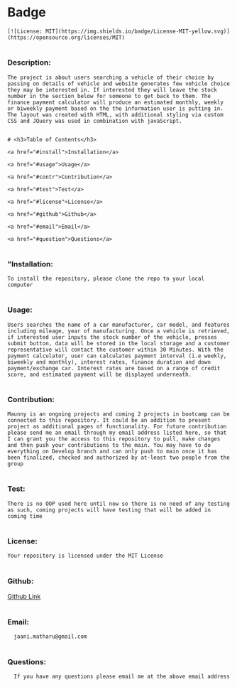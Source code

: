 
# Badge
    [![License: MIT](https://img.shields.io/badge/License-MIT-yellow.svg)](https://opensource.org/licenses/MIT)

    
# <h3 id = "descr">Description:</h3>
    The project is about users searching a vehicle of their choice by passing on details of vehicle and website generates few vehicle choice they may be interested in. If interested they will leave the stock number in the section below for someone to get back to them. The finance payment calculator will produce an estimated monthly, weekly or biweekly payment based on the the information user is putting in. The layout was created with HTML, with additional styling via custom CSS and JQuery was used in combination with javaScript.


    # <h3>Table of Contents</h3>
    
    <a href="#install">Installation</a>
    
    <a href="#usage">Usage</a>
    
    <a href="#contr">Contribution</a>
    
    <a href="#test">Test</a>
    
    <a href="#license">License</a>
    
    <a href="#github">Github</a>
    
    <a href="#email">Email</a>
    
    <a href="#question">Questions</a>
        

# <h3 id = "install">"Installation:</h3>
    To install the repository, please clone the repo to your local computer
   

# <h3 id = "usage">Usage:</h3>
    Users searches the name of a car manufacturer, car model, and features including mileage, year of manufacturing. Once a vehicle is retrieved, if interested user inputs the stock number of the vehicle, presses submit button, data will be stored in the local storage and a customer representative will contact the customer within 30 Minutes. With the payment calculator, user can calculates payment interval (i.e weekly, biweekly and monthly), interest rates, finance duration and down payment/exchange car. Interest rates are based on a range of credit score, and estimated payment will be displayed underneath.
    

# <h3 id = "contr">Contribution:</h3>
    Maunny is an ongoing projects and coming 2 projects in bootcamp can be connected to this repository. It could be an addition to present project as additional pages of functionality. For future contribution please send me an email through my email address listed here, so that I can grant you the access to this repository to pull, make changes and then push your contributions to the main. You may have to do everything on Develop branch and can only push to main once it has been finalized, checked and authorized by at-least two people from the group
    
    
# <h3 id = "test">Test:</h3>
    There is no OOP used here until now so there is no need of any testing as such, coming projects will have testing that will be added in coming time
    
    
# <h3 id = "license">License:</h3>
    Your repository is licensed under the MIT License 
   

# <h3 id = "github">Github:</h3>  
<a href="https://github.com/JohnnyMatharu">Github Link</a>


# <h3 id = "email">Email:</h3> 
      jaani.matharu@gmail.com


# <h3 id = "question">Questions:</h3> 
      If you have any questions please email me at the above email address
    